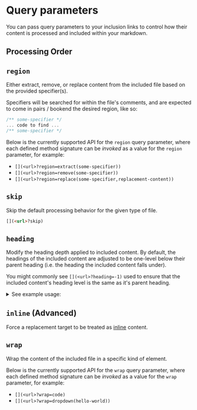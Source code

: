 # Query parameters

You can pass query parameters to your inclusion links to control how their content is processed and included within your markdown.

## Processing Order

[](../src/include.ts?&region=extract(query))

## `region`

Either extract, remove, or replace content from the included file based on the provided specifier(s).

Specifiers will be searched for within the file's comments, and are expected to come in pairs / bookend the desired region, like so:

```ts
/** some-specifier */
... code to find ...
/** some-specifier */
```

Below is the currently supported API for the `region` query parameter, where each defined method signature can be _invoked_ as a value for the `region` parameter, for example:

- `[](<url>?region=extract(some-specifier))`
- `[](<url>?region=remove(some-specifier))`
- `[](<url>?region=replace(some-specifier,replacement-content))`

[](./api-note.md?wrap=quote)

[](../src/region.ts?region=extract(definition))

## `skip`

Skip the default processing behavior for the given type of file. 

[](../src/include.ts?wrap=dropdown(See-default-processing-behavior.)&region=extract(Default-Behavior),replace(...))

```md
[](<url>?skip)
```

## `heading` 

Modify the heading depth applied to included content. By default, the headings of the included content are adjusted to be one-level below their parent heading (i.e. the heading the included content falls under).

You might commonly see `[](<url>?heading=-1)` used to ensure that the included content's heading level is the same as it's parent heading.

<details>
<summary>
See example usage:
</summary>
Assuming you have the following markdown files:

```md
<!-- to-be-included.md -->
# Included Heading
```

```md
<!-- README.md -->
# Heading

[](./to-be-included.md)
```

When `README.md` is processed, it will be transformed into the following:

```md
# Heading

## Included Heading
```

Where the included content's heading has been modified to be one-level below the parent heading (i.e. it is converted from an `h1` / `#` heading to a `h2` / `##` heading — `h1 + 1 = h2`).

If we instead wanted the included heading to remain a `h1` / `#` heading, we'd make use of the `heading` query parameter with a value of `-1` (since `h1 + 1 - 1 = h1`), like so:

```md
<!-- README.md -->
# Heading

[](./to-be-included.md?heading=-1)
```

</details>

## `inline` (Advanced)

Force a replacement target to be treated as [inline](#inline) content.

## `wrap`

Wrap the content of the included file in a specific kind of element.

Below is the currently supported API for the `wrap` query parameter, where each defined method signature can be _invoked_ as a value for the `wrap` parameter, for example:

- `[](<url>?wrap=code)`
- `[](<url>?wrap=dropdown(hello-world))`

[](./api-note.md?wrap=quote)

[](../src/wrap.ts?region=extract(definition))

[](./api.md?heading=-1)